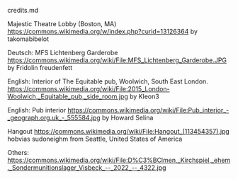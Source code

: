 credits.md

Majestic Theatre Lobby (Boston, MA)
https://commons.wikimedia.org/w/index.php?curid=13126364
by takomabibelot

Deutsch: MFS Lichtenberg Garderobe
https://commons.wikimedia.org/wiki/File:MFS_Lichtenberg_Garderobe.JPG
by Fridolin freudenfett

  
English: Interior of The Equitable pub, Woolwich, South East London.
https://commons.wikimedia.org/wiki/File:2015_London-Woolwich,_Equitable_pub,_side_room.jpg
by Kleon3


English: Pub interior
https://commons.wikimedia.org/wiki/File:Pub_interior_-_geograph.org.uk_-_555584.jpg
by Howard Selina

Hangout 
https://commons.wikimedia.org/wiki/File:Hangout_(113454357).jpg
hobvias sudoneighm from Seattle, United States of America

Others:
https://commons.wikimedia.org/wiki/File:D%C3%BClmen,_Kirchspiel,_ehem._Sondermunitionslager_Visbeck_--_2022_--_4322.jpg
